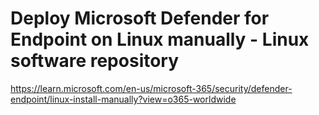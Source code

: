 # Deploy Microsoft Defender for Endpoint on Linux manually - Linux software repository

https://learn.microsoft.com/en-us/microsoft-365/security/defender-endpoint/linux-install-manually?view=o365-worldwide
